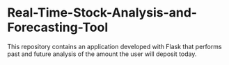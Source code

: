 # Real-Time-Stock-Analysis-and-Forecasting-Tool
This repository contains an application developed with Flask that performs past and future analysis of the amount the user will deposit today.
